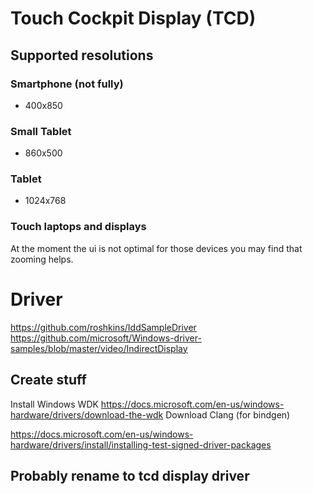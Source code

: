 
# Touch Cockpit Display (TCD)

## Supported resolutions

### Smartphone (not fully)
- 400x850

### Small Tablet
- 860x500

### Tablet
- 1024x768

### Touch laptops and displays
At the moment the ui is not optimal for those devices you may find that
zooming helps.

# Driver
https://github.com/roshkins/IddSampleDriver
https://github.com/microsoft/Windows-driver-samples/blob/master/video/IndirectDisplay

## Create stuff
Install Windows WDK https://docs.microsoft.com/en-us/windows-hardware/drivers/download-the-wdk
Download Clang (for bindgen)

https://docs.microsoft.com/en-us/windows-hardware/drivers/install/installing-test-signed-driver-packages

## Probably rename to tcd display driver